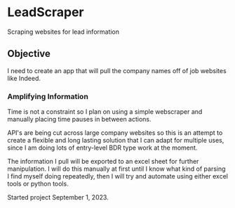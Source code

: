 # LeadScraper
Scraping websites for lead information

## Objective
I need to create an app that will pull the company names off of job websites like Indeed. 

### Amplifying Information
Time is not a constraint so I plan on using a simple webscraper and manually placing time pauses in between actions.

API's are being cut across large company websites so this is an attempt to create a flexible and long lasting solution that I can adapt for multiple uses, since I am doing lots of entry-level BDR type work at the moment.

The information I pull will be exported to an excel sheet for further manipulation. I will do this manually at first until I know what kind of parsing I find myself doing repeatedly, then I will try and automate using either excel tools or python tools.

Started project September 1, 2023.
